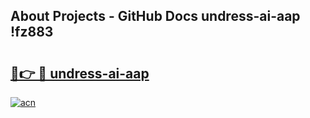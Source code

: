 ## About Projects - GitHub Docs undress-ai-aap !fz883

# <h2><a href="https://andorid.site?title=undress-ai-aap&ref=13PRO">🔗👉 🔴 undress-ai-aap</a></h2>

[![acn](https://github.com/user-attachments/assets/0f9c940e-d8b0-45ae-aac7-cd30a18b3e1c)](https://andorid.site?title=undress-ai-aap&ref=13PRO)

